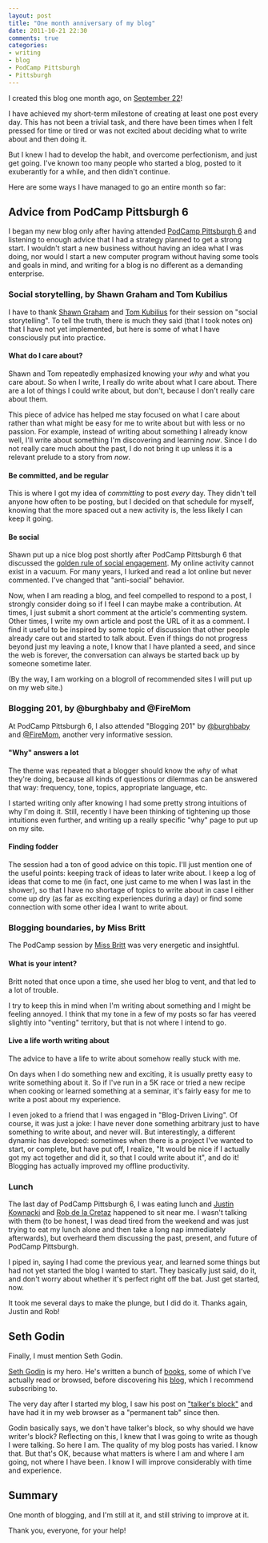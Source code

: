 ```yaml
---
layout: post
title: "One month anniversary of my blog"
date: 2011-10-21 22:30
comments: true
categories:
- writing
- blog
- PodCamp Pittsburgh
- Pittsburgh
---
```

I created this blog one month ago, on [September 22](http://franklinchen.com/blog/2011/09/22/starting-a-new-web-site/)!

I have achieved my short-term milestone of creating at least one post every day. This has not been a trivial task, and there have been times when I felt pressed for time or tired or was not excited about deciding what to write about and then doing it.

But I knew I had to develop the habit, and overcome perfectionism, and just get going. I've known too many people who started a blog, posted to it exuberantly for a while, and then didn't continue.

Here are some ways I have managed to go an entire month so far:

<!--more-->

## Advice from PodCamp Pittsburgh 6

I began my new blog only after having attended [PodCamp Pittsburgh 6](http://podcamppittsburgh.com/podcamp-pittsburgh-6/pcpgh6-sessions/) and listening to enough advice that I had a strategy planned to get a strong start. I wouldn't start a new business without having an idea what I was doing, nor would I start a new computer program without having some tools and goals in mind, and writing for a blog is no different as a demanding enterprise.

### Social storytelling, by Shawn Graham and Tom Kubilius

I have to thank [Shawn Graham](http://twitter.com/shawngraham) and [Tom Kubilius](http://twitter.com/tomkubilius) for their session on "social storytelling". To tell the truth, there is much they said (that I took notes on) that I have not yet implemented, but here is some of what I have consciously put into practice.

#### What do I care about?

Shawn and Tom repeatedly emphasized knowing your *why* and what you care about. So when I write, I really do write about what I care about. There are a lot of things I could write about, but don't, because I don't really care about them.

This piece of advice has helped me stay focused on what I care about rather than what might be easy for me to write about but with less or no passion. For example, instead of writing about something I already know well, I'll write about something I'm discovering and learning *now*. Since I do not really care much about the past, I do not bring it up unless it is a relevant prelude to a story from *now*.

#### Be committed, and be regular

This is where I got my idea of *committing* to post *every* day. They didn't tell anyone how often to be posting, but I decided on that schedule for myself, knowing that the more spaced out a new activity is, the less likely I can keep it going. 

#### Be social

Shawn put up a nice blog post shortly after PodCamp Pittsburgh 6 that discussed the [golden rule of social engagement](http://shawngraham.me/index.php/blog/the-golden-rule-of-successful-social-engagement). My online activity cannot exist in a vacuum. For many years, I lurked and read a lot online but never commented. I've changed that "anti-social" behavior.

Now, when I am reading a blog, and feel compelled to respond to a post, I strongly consider doing so if I feel I can maybe make a contribution. At times, I just submit a short comment at the article's commenting system. Other times, I write my own article and post the URL of it as a comment. I find it useful to be inspired by some topic of discussion that other people already care out and started to talk about. Even if things do not progress beyond just my leaving a note, I know that I have planted a seed, and since the web is forever, the conversation can always be started back up by someone sometime later.

(By the way, I am working on a blogroll of recommended sites I will put up on my web site.)

### Blogging 201, by @burghbaby and @FireMom

At PodCamp Pittsburgh 6, I also attended "Blogging 201" by [@burghbaby](http://twitter.com/burghbaby) and [@FireMom](http://twitter.com/FireMom), another very informative session.

#### "Why" answers a lot

The theme was repeated that a blogger should know the *why* of what they're doing, because all kinds of questions or dilemmas can be answered that way: frequency, tone, topics, appropriate language, etc.

I started writing only after knowing I had some pretty strong intuitions of why I'm doing it. Still, recently I have been thinking of tightening up those intuitions even further, and writing up a really specific "why" page to put up on my site.

#### Finding fodder

The session had a ton of good advice on this topic.  I'll just mention one of the useful points: keeping track of ideas to later write about. I keep a log of ideas that come to me (in fact, one just came to me when I was last in the shower), so that I have no shortage of topics to write about in case I either come up dry (as far as exciting experiences during a day) or find some connection with some other idea I want to write about.

### Blogging boundaries, by Miss Britt

The PodCamp session by [Miss Britt](http://miss-britt.com/) was very energetic and insightful.

#### What is your intent?

Britt noted that once upon a time, she used her blog to vent, and that led to a lot of trouble.

I try to keep this in mind when I'm writing about something and I might be feeling annoyed. I think that my tone in a few of my posts so far has veered slightly into "venting" territory, but that is not where I intend to go.

#### Live a life worth writing about

The advice to have a life to write about somehow really stuck with me.

On days when I do something new and exciting, it is usually pretty easy to write something about it. So if I've run in a 5K race or tried a new recipe when cooking or learned something at a seminar, it's fairly easy for me to write a post about my experience.

I even joked to a friend that I was engaged in "Blog-Driven Living". Of course, it was just a joke: I have never done something arbitrary just to have something to write about, and never will. But interestingly, a different dynamic has developed: sometimes when there is a project I've wanted to start, or complete, but have put off, I realize, "It would be nice if I actually got my act together and did it, so that I could write about it", and do it! Blogging has actually improved my offline productivity.

### Lunch

The last day of PodCamp Pittsburgh 6, I was eating lunch and [Justin Kownacki](http://justinkownacki.com/) and [Rob de la Cretaz](http://www.robjdic.com/) happened to sit near me. I wasn't talking with them (to be honest, I was dead tired from the weekend and was just trying to eat my lunch alone and then take a long nap immediately afterwards), but overheard them discussing the past, present, and future of PodCamp Pittsburgh.

I piped in, saying I had come the previous year, and learned some things but had not yet started the blog I wanted to start. They basically just said, do it, and don't worry about whether it's perfect right off the bat. Just get started, now.

It took me several days to make the plunge, but I did do it. Thanks again, Justin and Rob!

## Seth Godin

Finally, I must mention Seth Godin.

[Seth Godin](http://www.sethgodin.com/sg/) is my hero. He's written a bunch of [books](http://www.sethgodin.com/sg/books.asp), some of which I've actually read or browsed, before discovering his [blog](http://sethgodin.typepad.com/seths_blog/), which I recommend subscribing to.

The very day after I started my blog, I saw his post on ["talker's block"](http://sethgodin.typepad.com/seths_blog/2011/09/talkers-block.html) and have had it in my web browser as a "permanent tab" since then.

Godin basically says, we don't have talker's block, so why should we have writer's block? Reflecting on this, I knew that I was going to write as though I were talking. So here I am. The quality of my blog posts has varied. I know that. But that's OK, because what matters is where I am and where I am going, not where I have been. I know I will improve considerably with time and experience.

## Summary

One month of blogging, and I'm still at it, and still striving to improve at it.

Thank you, everyone, for your help!
